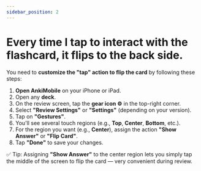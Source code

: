 ```yaml
---
sidebar_position: 2
---
```


# Every time I tap to interact with the flashcard, it flips to the back side.

You need to **customize the "tap" action to flip the card** by following these steps:

1. **Open AnkiMobile** on your iPhone or iPad.
2. Open any **deck**.
3. On the review screen, tap the **gear icon ⚙️** in the top-right corner.
4. Select **"Review Settings"** or **"Settings"** (depending on your version).
5. Tap on **"Gestures"**.
6. You'll see several touch regions (e.g., **Top**, **Center**, **Bottom**, etc.).
7. For the region you want (e.g., **Center**), assign the action **"Show Answer"** or **"Flip Card"**.
8. Tap **"Done"** to save your changes.

✅ Tip: Assigning **"Show Answer"** to the center region lets you simply tap the middle of the screen to flip the card — very convenient during review.
